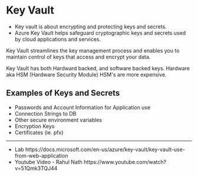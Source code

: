 # Key Vault

* Key vault is about encrypting and protecting keys and secrets.
* Azure Key Vault helps safeguard cryptographic keys and secrets used by cloud applications and services. 

Key Vault streamlines the key management process and enables you to maintain control of keys that access and encrypt your data.

Key Vault has both Hardward backed, and software backed keys. Hardware aka HSM (Hardware Security Module)
HSM's are more expensive.

## Examples of Keys and Secrets
* Passwords and Account Information for Application use
* Connection Strings to DB 
* Other secure environment variables
* Encryption Keys
* Certificates (ie. pfx) 

<hr>

<ul>
<li>Lab 
https://docs.microsoft.com/en-us/azure/key-vault/key-vault-use-from-web-application
<li>Youtube Video - Rahul Nath
https://www.youtube.com/watch?v=51Qmk3TQJ44
</ul>
